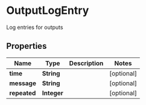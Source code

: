 

# OutputLogEntry

Log entries for outputs

## Properties

| Name | Type | Description | Notes |
|------------ | ------------- | ------------- | -------------|
|**time** | **String** |  |  [optional] |
|**message** | **String** |  |  [optional] |
|**repeated** | **Integer** |  |  [optional] |



